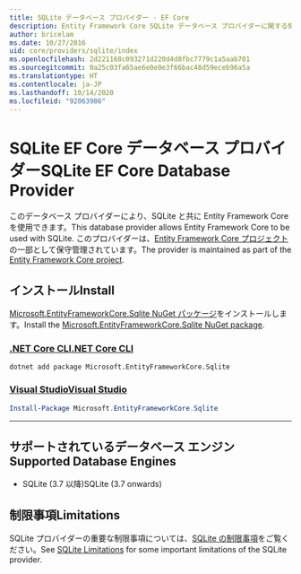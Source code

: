 ```yaml
---
title: SQLite データベース プロバイダー - EF Core
description: Entity Framework Core SQLite データベース プロバイダーに関する情報
author: bricelam
ms.date: 10/27/2016
uid: core/providers/sqlite/index
ms.openlocfilehash: 2d221168c093271d220d4d8fbc7779c1a5aab701
ms.sourcegitcommit: 0a25c03fa65ae6e0e0e3f66bac48d59eceb96a5a
ms.translationtype: HT
ms.contentlocale: ja-JP
ms.lasthandoff: 10/14/2020
ms.locfileid: "92063986"
---
```

# <a name="sqlite-ef-core-database-provider"></a><span data-ttu-id="6a5d1-103">SQLite EF Core データベース プロバイダー</span><span class="sxs-lookup"><span data-stu-id="6a5d1-103">SQLite EF Core Database Provider</span></span>

<span data-ttu-id="6a5d1-104">このデータベース プロバイダーにより、SQLite と共に Entity Framework Core を使用できます。</span><span class="sxs-lookup"><span data-stu-id="6a5d1-104">This database provider allows Entity Framework Core to be used with SQLite.</span></span> <span data-ttu-id="6a5d1-105">このプロバイダーは、[Entity Framework Core プロジェクト](https://github.com/aspnet/EntityFrameworkCore)の一部として保守管理されています。</span><span class="sxs-lookup"><span data-stu-id="6a5d1-105">The provider is maintained as part of the [Entity Framework Core project](https://github.com/aspnet/EntityFrameworkCore).</span></span>

## <a name="install"></a><span data-ttu-id="6a5d1-106">インストール</span><span class="sxs-lookup"><span data-stu-id="6a5d1-106">Install</span></span>

<span data-ttu-id="6a5d1-107">[Microsoft.EntityFrameworkCore.Sqlite NuGet パッケージ](https://www.nuget.org/packages/Microsoft.EntityFrameworkCore.Sqlite/)をインストールします。</span><span class="sxs-lookup"><span data-stu-id="6a5d1-107">Install the [Microsoft.EntityFrameworkCore.Sqlite NuGet package](https://www.nuget.org/packages/Microsoft.EntityFrameworkCore.Sqlite/).</span></span>

### <a name="net-core-cli"></a>[<span data-ttu-id="6a5d1-108">.NET Core CLI</span><span class="sxs-lookup"><span data-stu-id="6a5d1-108">.NET Core CLI</span></span>](#tab/dotnet-core-cli)

```dotnetcli
dotnet add package Microsoft.EntityFrameworkCore.Sqlite
```

### <a name="visual-studio"></a>[<span data-ttu-id="6a5d1-109">Visual Studio</span><span class="sxs-lookup"><span data-stu-id="6a5d1-109">Visual Studio</span></span>](#tab/vs)

```powershell
Install-Package Microsoft.EntityFrameworkCore.Sqlite
```

***

## <a name="supported-database-engines"></a><span data-ttu-id="6a5d1-110">サポートされているデータベース エンジン</span><span class="sxs-lookup"><span data-stu-id="6a5d1-110">Supported Database Engines</span></span>

* <span data-ttu-id="6a5d1-111">SQLite (3.7 以降)</span><span class="sxs-lookup"><span data-stu-id="6a5d1-111">SQLite (3.7 onwards)</span></span>

## <a name="limitations"></a><span data-ttu-id="6a5d1-112">制限事項</span><span class="sxs-lookup"><span data-stu-id="6a5d1-112">Limitations</span></span>

<span data-ttu-id="6a5d1-113">SQLite プロバイダーの重要な制限事項については、[SQLite の制限事項](xref:core/providers/sqlite/limitations)をご覧ください。</span><span class="sxs-lookup"><span data-stu-id="6a5d1-113">See [SQLite Limitations](xref:core/providers/sqlite/limitations) for some important limitations of the SQLite provider.</span></span>
